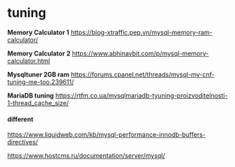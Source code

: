 tuning
======
**Memory Calculator 1**
https://blog-xtraffic.pep.vn/mysql-memory-ram-calculator/

**Memory Calculator 2** https://www.abhinavbit.com/p/mysql-memory-calculator.html

**Mysqltuner 2GB ram** 
https://forums.cpanel.net/threads/mysql-my-cnf-tuning-me-too.239611/

**MariaDB tuning** https://rtfm.co.ua/mysqlmariadb-tyuning-proizvoditelnosti-1-thread_cache_size/

#### different
<https://www.liquidweb.com/kb/mysql-performance-innodb-buffers-directives/>

<https://www.hostcms.ru/documentation/server/mysql/>